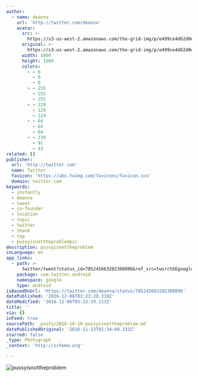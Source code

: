 ```yaml
---
author:
  - name: deanna
    url: 'http://twitter.com/deanna'
    avatar:
      src: >-
        https://s3-us-west-2.amazonaws.com/the-grid-img/p/e499ce4d62d0ef6212efe7d1e267a30c1785faf2.jpg
      original: >-
        https://s3-us-west-2.amazonaws.com/the-grid-img/p/e499ce4d62d0ef6212efe7d1e267a30c1785faf2.jpg
      width: 1000
      height: 1000
      colors:
        - - 0
          - 0
          - 0
        - - 255
          - 255
          - 255
        - - 129
          - 129
          - 129
        - - 64
          - 64
          - 64
        - - 239
          - 91
          - 43
related: []
publisher:
  url: 'http://twitter.com'
  name: Twitter
  favicon: 'https://abs.twimg.com/favicons/favicon.ico'
  domain: twitter.com
keywords:
  - instantly
  - deanna
  - tweet
  - co-founder
  - location
  - topic
  - twitter
  - thank
  - tap
  - pussyisnottheproblempic
description: pussyisnottheproblem
inLanguage: en
app_links:
  - path: >-
      twitter/tweet?status_id=785245663202308096&ref_src=twsrc%5Egoogle%7Ctwcamp%5Eandroidseo%7Ctwgr%5Estatus%7Ctwterm%5E785245663202308096
    package: com.twitter.android
    namespace: google
    type: android
isBasedOnUrl: 'https://twitter.com/deanna/status/785245663202308096'
datePublished: '2016-12-06T03:23:28.319Z'
dateModified: '2016-12-06T03:23:19.113Z'
title: ''
via: {}
inFeed: true
sourcePath: _posts/2016-10-10-pussyisnottheproblem.md
datePublishedOriginal: '2016-11-23T02:34:49.333Z'
starred: false
_type: Photograph
_context: 'http://schema.org'

---
```

![pussyisnottheproblem](https://pbs.twimg.com/media/CuXAw14WAAAdhFZ.jpg:large)